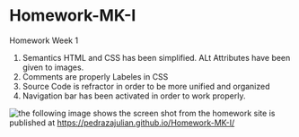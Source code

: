 # Homework-MK-I

Homework Week 1

 
1. Semantics HTML and CSS has been simplified. ALt Attributes have been given to images.
2. Comments are properly Labeles in CSS
3. Source Code is refractor in order to be more unified and organized
4. Navigation bar has been activated in order to work properly.

 ![the following image shows the screen shot from the homework](./Homework-MK-I/horiseon_HW_Img.png)
  site is published at https://pedrazajulian.github.io/Homework-MK-I/